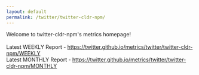 ```yaml
---
layout: default
permalink: /twitter/twitter-cldr-npm/
---
```

Welcome to twitter-cldr-npm's metrics homepage!
<br><br>
Latest WEEKLY Report - <a href="https://twitter.github.io/metrics/twitter/twitter-cldr-npm/WEEKLY">https://twitter.github.io/metrics/twitter/twitter-cldr-npm/WEEKLY</a>
<br>
Latest MONTHLY Report - <a href="https://twitter.github.io/metrics/twitter/twitter-cldr-npm/MONTHLY">https://twitter.github.io/metrics/twitter/twitter-cldr-npm/MONTHLY</a>
<br>
